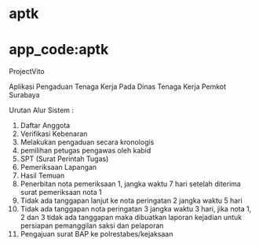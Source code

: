aptk
====
app_code:aptk
====
ProjectVito

Aplikasi Pengaduan Tenaga Kerja Pada Dinas Tenaga Kerja Pemkot Surabaya

Urutan Alur Sistem :

1. Daftar Anggota
2. Verifikasi Kebenaran
3. Melakukan pengaduan secara kronologis
4. pemilihan petugas pengawas oleh kabid
5. SPT (Surat Perintah Tugas)
6. Pemeriksaan Lapangan
7. Hasil Temuan
8. Penerbitan nota pemeriksaan 1, jangka waktu 7 hari setelah diterima surat pemeriksaan nota 1
9. Tidak ada tanggapan lanjut ke nota peringatan 2 jangka waktu 5 hari
10. Tidak ada tanggapan nota peringatan 3 jangka waktu 3 hari, jika nota 1, 2 dan 3 tidak ada tanggapan maka dibuatkan laporan kejadian untuk persiapan pemanggilan saksi dan pelaporan
11. Pengajuan surat BAP ke polrestabes/kejaksaan